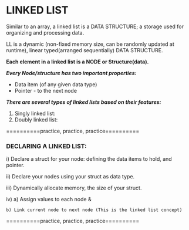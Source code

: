 # LINKED LIST

Similar to an array, a linked list is a DATA STRUCTURE;
a storage used for organizing and processing data.

LL is a dynamic (non-fixed memory size, can be randomly updated at runtime),
linear typed(arranged sequentially) DATA STRUCTURE.

**Each element in a linked list is a NODE or Structure(data).**

***Every Node/structure has two important properties:***
* Data item (of any given data type)
* Pointer - to the next node

***There are several types of linked lists based on their features:***
1. Singly linked list:
2. Doubly linked list:

==========practice, practice, practice==========
### DECLARING A LINKED LIST:

i) 	Declare a struct for your node: defining the data items to hold, and pointer.

ii)	Declare your nodes using your struct as data type.

iii)	Dynamically allocate memory, the size of your struct.

iv)	a) Assign values to each node &
	
	b) Link current node to next node (This is the linked list concept)

==========practice, practice, practice==========
